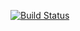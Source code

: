 [![Build Status](https://travis-ci.org/AlexanderMalikh/hexlet-jest.svg?branch=master)](https://travis-ci.org/AlexanderMalikh/hexlet-jest)
